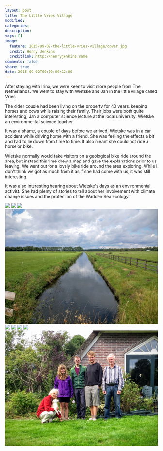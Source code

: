 ```yaml
---
layout: post
title: The Little Vries Village
modified:
categories: 
description:
tags: []
image:
  feature: 2015-09-02-the-little-vries-village/cover.jpg
  credit: Henry Jenkins
  creditlink: http://henryjenkins.name
comments: false
share: true
date: 2015-09-02T00:00:00+12:00
---
```

After staying with Irina, we were keen to visit more people from The
Netherlands. We went to stay with Wietske and Jan in the little village called
Vries.

The older couple had been living on the property for 40 years, keeping horses
and cows while raising their family. Their jobs were both quite interesting,
Jan a computer science lecture at the local university. Wietske an
environmental science teacher.

It was a shame, a couple of days before we arrived, Wietske was in a car accident while driving home
with a friend. She was feeling the effects a bit and had to lie down from time to time. 
It also meant she could not ride a horse or bike.

Wietske normally would take visitors on a geological bike ride around the area,
but instead this time drew a map and gave the explanations prior to us leaving.
We went out for a lovely bike ride around the area exploring. While I don't
think we got as much from it as if she had come with us, it was still
interesting.

It was also interesting hearing about Wietske's days as an environmental
activist. She had plenty of stories to tell about her involvement with climate
change issues and the protection of the Wadden Sea ecology.

<img src="/images/2015-09-02-the-little-vries-village/IMG_20150902_120943.jpg">

<img src="/images/2015-09-02-the-little-vries-village/IMG_20150902_121648.jpg">

<img src="/images/2015-09-02-the-little-vries-village/IMG_20150902_121704.jpg">

<img src="/images/2015-09-02-the-little-vries-village/IMG_20150902_123442.jpg">

<img src="/images/2015-09-02-the-little-vries-village/IMG_20150902_123700.jpg">

<img src="/images/2015-09-02-the-little-vries-village/IMG_20150902_123908.jpg">

<img src="/images/2015-09-02-the-little-vries-village/IMG_20150902_124805.jpg">

<img src="/images/2015-09-02-the-little-vries-village/IMG_20150902_163556.jpg">

<img src="/images/2015-09-02-the-little-vries-village/FullSizeRender.jpg">

